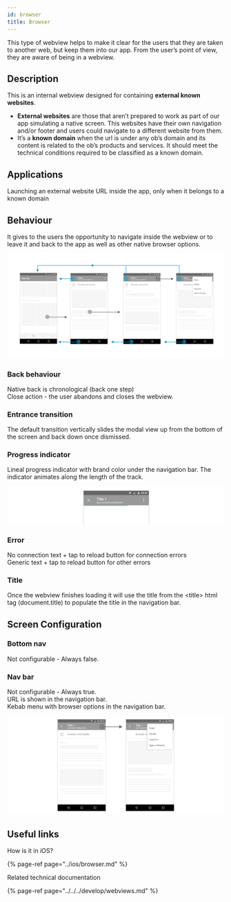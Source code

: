 ```yaml
---
id: browser
title: Browser
---
```


This type of webview helps to make it clear for the users that they are taken to another web, but keep them into our app. From the user’s point of view, they are aware of being in a webview.

## Description

This is an internal webview designed for containing **external known websites**.

* **External websites** are those that aren’t prepared to work as part of our app simulating a native screen. This websites have their own navigation and/or footer and users could navigate to a different website from them. 
* It’s a **known domain** when the url is under any ob’s domain and its content is related to the ob’s products and services. It should meet the technical conditions required to be classified as a known domain.  

## **Applications**

Launching an external website URL inside the app, only when it belongs to a known domain

## **Behaviour**

It gives to the users the opportunity to navigate inside the webview or to leave it and back to the app as well as other native browser options.

![Android Browser Behaviour](../../../img/android_browser.png)

### **Back behaviour**

Native back is chronological \(back one step\)  
Close action - the user abandons and closes the webview.

### **Entrance transition**

The default transition vertically slides the modal view up from the bottom of the screen and back down once dismissed.

### **Progress indicator**

Lineal progress indicator with brand color under the navigation bar. The indicator animates along the length of the track.

![](../../../img/android_progress-indicator_browser.png)

### Error

No connection text + tap to reload button for connection errors  
Generic text + tap to reload button for other errors

### Title

Once the webview finishes loading it will use the title from the &lt;title&gt; html tag \(document.title\) to populate the title in the navigation bar.

## Screen Configuration

### Bottom nav

Not configurable - Always false.

### Nav bar

Not configurable - Always true.  
URL is shown in the navigation bar.  
Kebab menu with browser options in the navigation bar.

![](../../../img/android_browser_navbar.png)

## Useful links <a id="useful-links"></a>

How is it in iOS?

{% page-ref page="../ios/browser.md" %}

 Related technical documentation

{% page-ref page="../../../develop/webviews.md" %}

  


